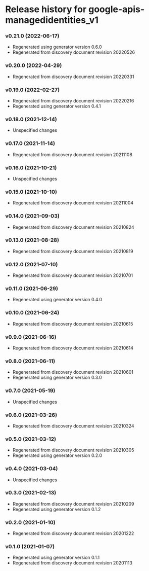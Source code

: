 # Release history for google-apis-managedidentities_v1

### v0.21.0 (2022-06-17)

* Regenerated using generator version 0.6.0
* Regenerated from discovery document revision 20220526

### v0.20.0 (2022-04-29)

* Regenerated from discovery document revision 20220331

### v0.19.0 (2022-02-27)

* Regenerated from discovery document revision 20220216
* Regenerated using generator version 0.4.1

### v0.18.0 (2021-12-14)

* Unspecified changes

### v0.17.0 (2021-11-14)

* Regenerated from discovery document revision 20211108

### v0.16.0 (2021-10-21)

* Unspecified changes

### v0.15.0 (2021-10-10)

* Regenerated from discovery document revision 20211004

### v0.14.0 (2021-09-03)

* Regenerated from discovery document revision 20210824

### v0.13.0 (2021-08-28)

* Regenerated from discovery document revision 20210819

### v0.12.0 (2021-07-10)

* Regenerated from discovery document revision 20210701

### v0.11.0 (2021-06-29)

* Regenerated using generator version 0.4.0

### v0.10.0 (2021-06-24)

* Regenerated from discovery document revision 20210615

### v0.9.0 (2021-06-16)

* Regenerated from discovery document revision 20210614

### v0.8.0 (2021-06-11)

* Regenerated from discovery document revision 20210601
* Regenerated using generator version 0.3.0

### v0.7.0 (2021-05-19)

* Unspecified changes

### v0.6.0 (2021-03-26)

* Regenerated from discovery document revision 20210324

### v0.5.0 (2021-03-12)

* Regenerated from discovery document revision 20210305
* Regenerated using generator version 0.2.0

### v0.4.0 (2021-03-04)

* Unspecified changes

### v0.3.0 (2021-02-13)

* Regenerated from discovery document revision 20210209
* Regenerated using generator version 0.1.2

### v0.2.0 (2021-01-10)

* Regenerated from discovery document revision 20201222

### v0.1.0 (2021-01-07)

* Regenerated using generator version 0.1.1
* Regenerated from discovery document revision 20201113

